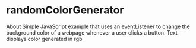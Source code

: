 # randomColorGenerator
About
Simple JavaScript example that uses an eventListener to change the background color of a webpage whenever a user clicks a button. Text displays color generated in rgb
